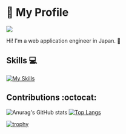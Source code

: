 # 🔵 My Profile

![](https://komarev.com/ghpvc/?username=flymee8)

Hi! I'm a web application engineer in Japan. 🍦

## Skills 💻

[![My Skills](https://skillicons.dev/icons?i=aws,ts,react,vue,nextjs,nuxtjs,nestjs,vite,nodejs,graphql,prisma,go,python,vscode,postgres,github,docker&perline=6)](https://skillicons.dev)

## Contributions :octocat:

![Anurag's GitHub stats](https://github-readme-stats.vercel.app/api?username=flymee8&show_icons=true&theme=dracula&include_all_commits=true)
[![Top Langs](https://github-readme-stats.vercel.app/api/top-langs/?username=flymee8)](https://github.com/anuraghazra/github-readme-stats)

[![trophy](https://github-profile-trophy.vercel.app/?username=flymee8&row=2&column=3&theme=dracula)](https://github.com/ryo-ma/github-profile-trophy)
